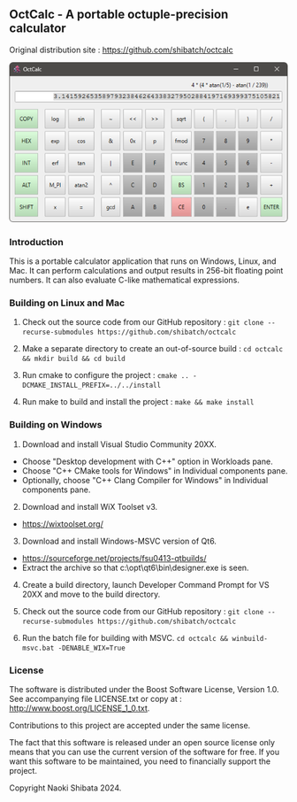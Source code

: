 
## OctCalc - A portable octuple-precision calculator

Original distribution site : https://github.com/shibatch/octcalc


![Screenshot](scrshot.png)


### Introduction

This is a portable calculator application that runs on Windows, Linux,
and Mac.  It can perform calculations and output results in 256-bit
floating point numbers.  It can also evaluate C-like mathematical
expressions.


### Building on Linux and Mac

1. Check out the source code from our GitHub repository :
`git clone --recurse-submodules https://github.com/shibatch/octcalc`

2. Make a separate directory to create an out-of-source build :
`cd octcalc && mkdir build && cd build`

3. Run cmake to configure the project :
`cmake .. -DCMAKE_INSTALL_PREFIX=../../install`

4. Run make to build and install the project :
`make && make install`


### Building on Windows

1. Download and install Visual Studio Community 20XX.
  * Choose "Desktop development with C++" option in Workloads pane.
  * Choose "C++ CMake tools for Windows" in Individual components
    pane.
  * Optionally, choose "C++ Clang Compiler for Windows" in Individual
    components pane.

2. Download and install WiX Toolset v3.
  * https://wixtoolset.org/

3. Download and install Windows-MSVC version of Qt6.
  * https://sourceforge.net/projects/fsu0413-qtbuilds/
  * Extract the archive so that c:\opt\qt6\bin\designer.exe is seen.

4. Create a build directory, launch Developer Command Prompt for VS
  20XX and move to the build directory.

5. Check out the source code from our GitHub repository :
`git clone --recurse-submodules https://github.com/shibatch/octcalc`

6. Run the batch file for building with MSVC.
`cd octcalc && winbuild-msvc.bat -DENABLE_WIX=True`


### License

The software is distributed under the Boost Software License, Version 1.0.
See accompanying file LICENSE.txt or copy at :
http://www.boost.org/LICENSE_1_0.txt.

Contributions to this project are accepted under the same license.

The fact that this software is released under an open source license
only means that you can use the current version of the software for
free. If you want this software to be maintained, you need to
financially support the project.

Copyright Naoki Shibata 2024.
